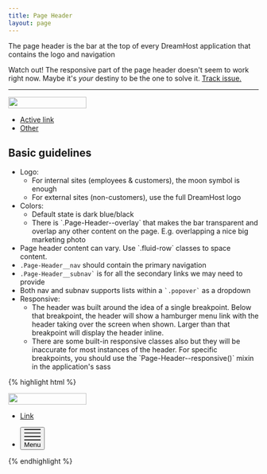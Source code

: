 ```yaml
---
title: Page Header
layout: page
---
```


<p class="t-4">The page header is the bar at the top of every DreamHost application that contains the logo and navigation</p>

<p class="alert alert--error">Watch out! The responsive part of the page header doesn't seem to work right now. Maybe it's <em>your</em> destiny to be the one to solve it. <a href="https://github.com/dreamhost/dreamhost.css/issues/73">Track issue.</a>

<hr />

<div class="Page-Header m-bottom">
	<div class="Page-Header__container">
		<a class="Page-Header__logo w-100" href="/dreamhost.css/"><img src="https://www.dreamhost.com/assets/images/logo.dreamhost.white.svg" width="157" height="23"></a>
		<ul class="Page-Header__nav Page-Header__only-show-large">
			<li><a href="/dreamhost.css/sass/variables" class="Page-Header__nav-link is-active">Active link</a></li>
			<li><a href="/dreamhost.css/typography" class="Page-Header__nav-link">Other</a></li>
		</ul>
	</div>
</div>

## Basic guidelines
<ul class="list list--disc m-bottom-2">
	<li>Logo:
		<ul class="list list--disc">
			<li>For internal sites (employees &amp; customers), the moon symbol is enough</li>
			<li>For external sites (non-customers), use the full DreamHost logo</li>
		</ul>
	</li>
	<li>Colors:
		<ul class="list list--disc">
			<li>Default state is dark blue/black</li>
			<li>There is `.Page-Header--overlay` that makes the bar transparent and overlap any other content on the page. E.g. overlapping a nice big marketing photo</li>
		</ul>
	</li>
	<li>Page header content can vary. Use `.fluid-row` classes to space content.</li>
	<li><code>.Page-Header__nav</code> should contain the primary navigation</li>
	<li><code>.Page-Header__subnav`</code> is for all the secondary links we may need to provide</li>
	<li>Both nav and subnav supports lists within a <code>`.popover`</code> as a dropdown</li>
	<li>Responsive:
		<ul class="list list--disc">
			<li>The header was built around the idea of a single breakpoint. Below that breakpoint, the header will show a hamburger menu link with the header taking over the screen when shown. Larger than that breakpoint will display the header inline.</li>
			<li>There are some built-in responsive classes also but they will be inaccurate for most instances of the header. For specific breakpoints, you should use the `Page-Header--responsive()` mixin in the application's sass</li>
		</ul>
	</li>
</ul>

{% highlight html %}
<div class="Page-Header (Page-Header--responsive-[s/m/l])">
	<div class="Page-Header__container">
		<a class="Page-Header__logo" href="//www.dreamhost.com"><img src="https://www.dreamhost.com/assets/images/logo.dreamhost.white.svg" width="157" height="23"></a>
		<ul class="Page-Header__nav Page-Header__only-show-large">
			<li><a class="Page-Header__nav-link is-active" href="#">Link</a></li>
		</ul>
		<ul class="Page-Header__subnav Page-Header__only-show-small t-right">
			<li><button class="Page-Header__subnav-link js-toggle-mobile-menu">
				<svg class="icon icon-hamburger" viewBox="0 0 24 18">
					<path d="M0 5.9L0 7.1C0 7.1 0 7.1 0 7.1L24 7.1C24 7.1 24 7.1 24 7.1L24 5.9C24 5.9 24 5.9 24 5.9L0 5.9C0 5.9 0 5.9 0 5.9ZM0 0.9L0 2.1C0 2.1 0 2.1 0 2.1L24 2.1C24 2.1 24 2.1 24 2.1L24 0.9C24 0.9 24 0.9 24 0.9L0 0.9C0 0.9 0 0.9 0 0.9ZM0 15.9L0 17.1C0 17.1 0 17.1 0 17.1L24 17.1C24 17.1 24 17.1 24 17.1L24 15.9C24 15.9 24 15.9 24 15.9L0 15.9C0 15.9 0 15.9 0 15.9ZM0 12.2C0 12.2 24 12.2 24 12.2L24 10.9C24 10.9 0 10.9 0 10.9L0 12.2Z"></path>
				</svg><!-*remove whitespace
				-->Menu
			</button></li>
		</ul>
	</div>
</div>
{% endhighlight %}


